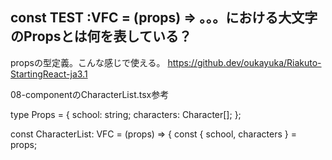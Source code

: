## const TEST :VFC<Props> = (props) => 。。。における大文字のPropsとは何を表している？

propsの型定義。こんな感じで使える。
https://github.dev/oukayuka/Riakuto-StartingReact-ja3.1
  
08-componentのCharacterList.tsx参考

type Props = {
  school: string;
  characters: Character[];
};

const CharacterList: VFC<Props> = (props) => {
  const { school, characters } = props;

